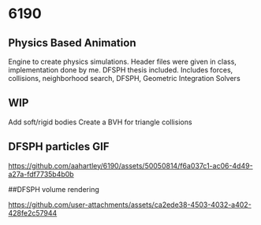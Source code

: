 # 6190
## Physics Based Animation
Engine to create physics simulations.
Header files were given in class, implementation done by me.
DFSPH thesis included.
Includes forces, collisions, neighborhood search, DFSPH, Geometric Integration Solvers
## WIP
Add soft/rigid bodies
Create a BVH for triangle collisions
## DFSPH particles GIF
https://github.com/aahartley/6190/assets/50050814/f6a037c1-ac06-4d49-a27a-fdf7735b4b0b

##DFSPH volume rendering

https://github.com/user-attachments/assets/ca2ede38-4503-4032-a402-428fe2c57944


